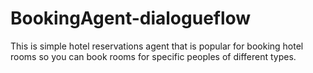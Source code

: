 # BookingAgent-dialogueflow

This is simple hotel reservations agent that is popular for booking hotel rooms so you can book rooms for specific peoples of different types.